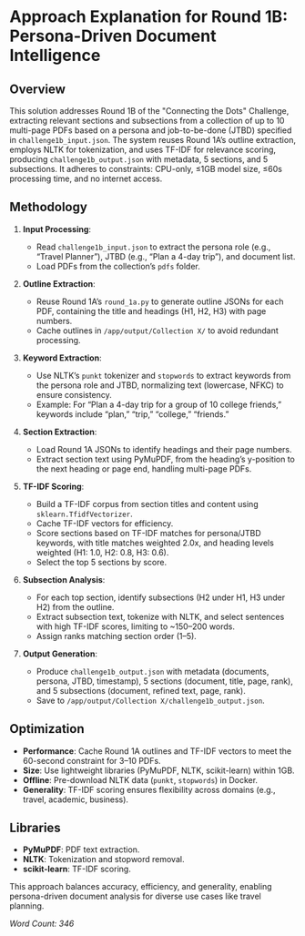 # Approach Explanation for Round 1B: Persona-Driven Document Intelligence

## Overview
This solution addresses Round 1B of the "Connecting the Dots" Challenge, extracting relevant sections and subsections from a collection of up to 10 multi-page PDFs based on a persona and job-to-be-done (JTBD) specified in `challenge1b_input.json`. The system reuses Round 1A’s outline extraction, employs NLTK for tokenization, and uses TF-IDF for relevance scoring, producing `challenge1b_output.json` with metadata, 5 sections, and 5 subsections. It adheres to constraints: CPU-only, ≤1GB model size, ≤60s processing time, and no internet access.

## Methodology
1. **Input Processing**:
   - Read `challenge1b_input.json` to extract the persona role (e.g., “Travel Planner”), JTBD (e.g., “Plan a 4-day trip”), and document list.
   - Load PDFs from the collection’s `pdfs` folder.

2. **Outline Extraction**:
   - Reuse Round 1A’s `round_1a.py` to generate outline JSONs for each PDF, containing the title and headings (H1, H2, H3) with page numbers.
   - Cache outlines in `/app/output/Collection X/` to avoid redundant processing.

3. **Keyword Extraction**:
   - Use NLTK’s `punkt` tokenizer and `stopwords` to extract keywords from the persona role and JTBD, normalizing text (lowercase, NFKC) to ensure consistency.
   - Example: For “Plan a 4-day trip for a group of 10 college friends,” keywords include “plan,” “trip,” “college,” “friends.”

4. **Section Extraction**:
   - Load Round 1A JSONs to identify headings and their page numbers.
   - Extract section text using PyMuPDF, from the heading’s y-position to the next heading or page end, handling multi-page PDFs.

5. **TF-IDF Scoring**:
   - Build a TF-IDF corpus from section titles and content using `sklearn.TfidfVectorizer`.
   - Cache TF-IDF vectors for efficiency.
   - Score sections based on TF-IDF matches for persona/JTBD keywords, with title matches weighted 2.0x, and heading levels weighted (H1: 1.0, H2: 0.8, H3: 0.6).
   - Select the top 5 sections by score.

6. **Subsection Analysis**:
   - For each top section, identify subsections (H2 under H1, H3 under H2) from the outline.
   - Extract subsection text, tokenize with NLTK, and select sentences with high TF-IDF scores, limiting to ~150–200 words.
   - Assign ranks matching section order (1–5).

7. **Output Generation**:
   - Produce `challenge1b_output.json` with metadata (documents, persona, JTBD, timestamp), 5 sections (document, title, page, rank), and 5 subsections (document, refined text, page, rank).
   - Save to `/app/output/Collection X/challenge1b_output.json`.

## Optimization
- **Performance**: Cache Round 1A outlines and TF-IDF vectors to meet the 60-second constraint for 3–10 PDFs.
- **Size**: Use lightweight libraries (PyMuPDF, NLTK, scikit-learn) within 1GB.
- **Offline**: Pre-download NLTK data (`punkt`, `stopwords`) in Docker.
- **Generality**: TF-IDF scoring ensures flexibility across domains (e.g., travel, academic, business).

## Libraries
- **PyMuPDF**: PDF text extraction.
- **NLTK**: Tokenization and stopword removal.
- **scikit-learn**: TF-IDF scoring.

This approach balances accuracy, efficiency, and generality, enabling persona-driven document analysis for diverse use cases like travel planning.

*Word Count: 346*